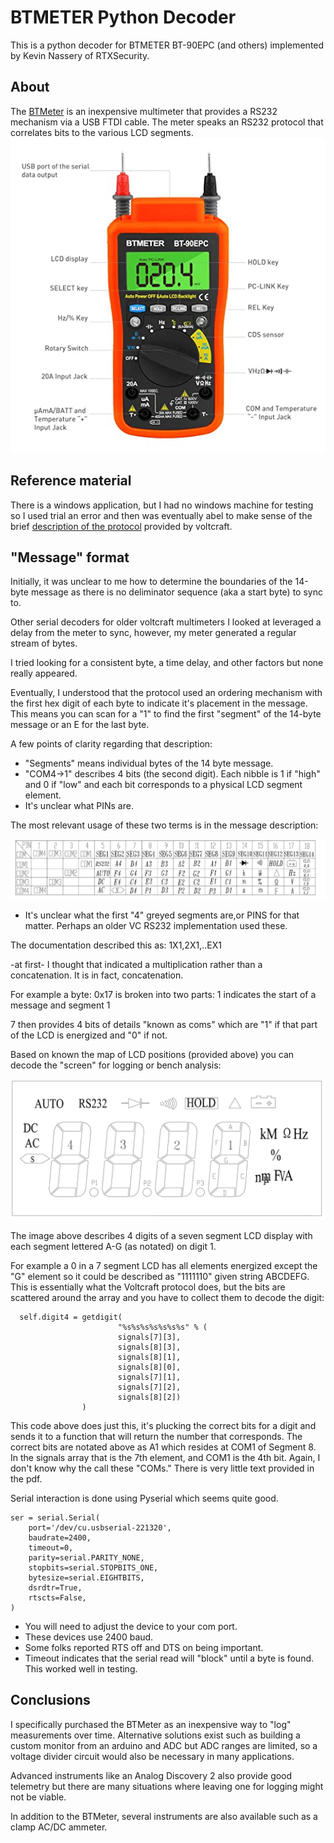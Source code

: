 # BTMETER Python Decoder
This is a python decoder for BTMETER BT-90EPC (and others) implemented by Kevin Nassery of RTXSecurity.

## About
The [BTMeter](https://www.amazon.com/BTMETER-Multimeter-Auto-Ranging-Resistance-Measuring/dp/B07C238GTP/ref=asc_df_B07C238GTP/?tag=hyprod-20&linkCode=df0&hvadid=242027088707&hvpos=&hvnetw=g&hvrand=3103974879487195685&hvpone=&hvptwo=&hvqmt=&hvdev=c&hvdvcmdl=&hvlocint=&hvlocphy=9019670&hvtargid=pla-523440179742&th=1) is an inexpensive multimeter that provides a RS232 mechanism via a USB FTDI cable. The meter speaks an RS232 protocol that correlates bits to the various LCD segments.
![btmeter](btmeter.jpg)
## Reference material
There is a windows application, but I had no windows machine for testing so I used trial an error and then was eventually abel to make sense of the 
brief [description of the protocol](https://asset.conrad.com/media10/add/160267/c1/-/en/000123295DS01/datasheet-123295-voltcraft-vc-840-digital-multimeter-4000-counts.pdf) provided by voltcraft.

## "Message" format

Initially, it was unclear to me how to determine the boundaries of the 14-byte message as there is no deliminator sequence (aka a start byte) to sync to. 

Other serial decoders for older voltcraft multimeters I looked at leveraged a delay from the meter to sync, however, my meter generated a regular stream of bytes.

I tried looking for a consistent byte, a time delay, and other factors but none really appeared.

Eventually, I understood that the protocol used an ordering mechanism with the first hex digit of each byte to indicate it's placement in the message. This means you can scan for a "1" to find the first "segment" of the 14-byte message or an E for the last byte. 

A few points of clarity regarding that description:
* "Segments" means individual bytes of the 14 byte message.
* "COM4->1" describes 4 bits (the second digit). Each nibble is 1 if "high" and 0 if "low" and each bit corresponds to a physical LCD segment element.
* It's unclear what PINs are.

The most relevant usage of these two terms is in the message description:

![pdu](pdu.png)

* It's unclear what the first "4" greyed segments are,or PINS for that matter. Perhaps an older VC RS232 implementation used these.

The documentation described this as:
1X1,2X1,..EX1

-at first- I thought that indicated a multiplication rather than a concatenation. It is in fact, concatenation.

For example a byte: 0x17
is broken into two parts:
1 indicates the start of a message and segment 1

7 then provides 4 bits of details "known as coms" which are "1" if that part of the LCD is energized and "0" if not.

Based on known the map of LCD positions (provided above) you can decode the "screen" for logging or bench analysis:

![lcd](lcd.png)

The image above describes 4 digits of a seven segment LCD display with each segment lettered A-G (as notated) on digit 1.

For example a 0 in a 7 segment LCD has all elements energized except the "G" element so it could be described as "1111110" given string ABCDEFG. This is essentially what the Voltcraft protocol does, but the bits are scattered around the array and you have to collect them to decode the digit:

```
  self.digit4 = getdigit(
                        "%s%s%s%s%s%s%s" % (
                        signals[7][3],
                        signals[8][3],
                        signals[8][1],
                        signals[8][0],
                        signals[7][1],
                        signals[7][2],
                        signals[8][2])
                )
```

This code above does just this, it's plucking the correct bits for a digit and sends it to a function that will return the number that corresponds. The correct bits are notated above as A1 which resides at COM1 of Segment 8. In the signals array that is the 7th element, and COM1 is the 4th bit. Again, I don't know why the call these "COMs." There is very little text provided in the pdf.

Serial interaction is done using Pyserial which seems quite good.

```
ser = serial.Serial(
    port='/dev/cu.usbserial-221320',
    baudrate=2400,
    timeout=0,
    parity=serial.PARITY_NONE,
    stopbits=serial.STOPBITS_ONE,
    bytesize=serial.EIGHTBITS,
    dsrdtr=True,
    rtscts=False,
)
```
* You will need to adjust the device to your com port.
* These devices use 2400 baud.
* Some folks reported RTS off and DTS on being important.
* Timeout indicates that the serial read will "block" until a byte is found. This worked well in testing.

## Conclusions
I specifically purchased the BTMeter as an inexpensive way to "log" measurements over time. Alternative solutions exist such as building a custom monitor from an arduino and ADC but ADC ranges are limited, so a voltage divider circuit would also be necessary in many applications. 

Advanced instruments like an Analog Discovery 2 also provide good telemetry but there are many situations where leaving one for logging might not be viable.

In addition to the BTMeter, several instruments are also available such as a clamp AC/DC ammeter.